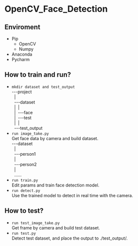 # OpenCV_Face_Detection
## Enviroment  
- Pip  
  - OpenCV
  - Numpy
- Anaconda
- Pycharm

## How to train and run?  
- `mkdir dataset and test_output`  
---project  
&nbsp;&nbsp;|  
&nbsp;&nbsp;---dataset  
&nbsp;&nbsp;|&nbsp;&nbsp;|  
&nbsp;&nbsp;|&nbsp;&nbsp;---face  
&nbsp;&nbsp;|&nbsp;&nbsp;---test  
&nbsp;&nbsp;|&nbsp;&nbsp;|  
&nbsp;&nbsp;---test_output   
- `run image_take.py`  
    Get face data by camera and build dataset.  
---dataset  
&nbsp;&nbsp;|  
&nbsp;&nbsp;---person1  
&nbsp;&nbsp;|  
&nbsp;&nbsp;---person2  
&nbsp;&nbsp;|  
&nbsp;&nbsp;......  
- `run train.py`  
    Edit params and train face detection model.  
- `run detect.py`  
    Use the trained model to detect in real time with the camera.
## How to test?  
- `run test_image_take.py`  
    Get frame by camera and build test dataset.  
- `run test.py`  
    Detect test dataset, and place the output to ./test_output/.  
